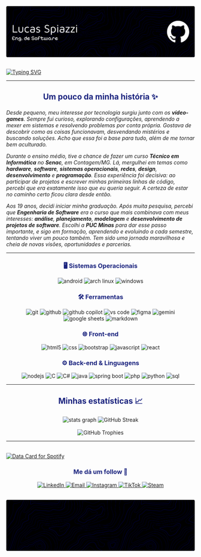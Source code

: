 <div> <img align="center" alt="Header" src="img/banner.png"> </div>

<br>

<a href="https://git.io/typing-svg"><img src="https://readme-typing-svg.demolab.com?font=Terminal&size=25&pause=1000&color=FFFFFF&center=true&vCenter=true&width=1100&lines=%3E+Bem-Vindo+ao+meu+GitHub!!;%3E+Meu+nome+%C3%A9+Lucas+Spiazzi;%3E+Sou+Engenheiro+de+Software;%3E+Aqui+est%C3%A1+um+pouco+sobre+mim;%3E+Obrigado+pela+visita!!;%3E+_" alt="Typing SVG" /></a>

---

<h2 align="center"><p style="color:#1A237E">Um pouco da minha história ✨</p></h2>

_Desde pequeno, meu interesse por tecnologia surgiu junto com os **vídeo-games**. Sempre fui curioso, explorando configurações, aprendendo a mexer em sistemas e resolvendo problemas por conta própria. Gostava de descobrir como as coisas funcionavam, desvendando mistérios e buscando soluções. Acho que essa foi a base para tudo, além de me tornar bem aculturado._

_Durante o ensino médio, tive a chance de fazer um curso **Técnico em Informática** no **Senac**, em Contagem/MG. Lá, mergulhei em temas como **hardware**, **software**, **sistemas operacionais**, **redes**, **design**, **desenvolvimento** e **programação**. Essa experiência foi decisiva: ao participar de projetos e escrever minhas primeiras linhas de código, percebi que era exatamente isso que eu queria seguir. A certeza de estar no caminho certo ficou clara desde então._

_Aos 19 anos, decidi iniciar minha graduação. Após muita pesquisa, percebi que **Engenharia de Software** era o curso que mais combinava com meus interesses: **análise**, **planejamento**, **modelagem** e **desenvolvimento de projetos de software**. Escolhi a **PUC Minas** para dar esse passo importante, e sigo em formação, aprendendo e evoluindo a cada semestre, tentando viver um pouco também. Tem sido uma jornada maravilhosa e cheia de novas visões, oportunidades e parcerias._

---

<h3 align="center" style="color:#1A237E">🖥️ Sistemas Operacionais</h3>
<p align="center">
  <img src="https://img.shields.io/badge/Android-1A237E.svg?style=for-the-badge&logo=Android&logoColor=E3F2FD" height="25" alt="android"/>
  <img src="https://img.shields.io/badge/Arch%20Linux-1A237E.svg?style=for-the-badge&logo=Arch-Linux&logoColor=E3F2FD" height="25" alt="arch linux"/>
  <img src="https://img.shields.io/badge/Windows-1A237E.svg?style=for-the-badge&logo=Windows&logoColor=E3F2FD" height="25" alt="windows"/>
</p>

<h3 align="center" style="color:#1A237E">🛠️ Ferramentas</h3>
<p align="center">
  <img src="https://img.shields.io/badge/Git-1A237E.svg?style=for-the-badge&logo=Git&logoColor=E3F2FD" height="25" alt="git"/>
  <img src="https://img.shields.io/badge/GitHub-1A237E.svg?style=for-the-badge&logo=GitHub&logoColor=E3F2FD" height="25" alt="github"/>
  <img src="https://img.shields.io/badge/Copilot-1A237E.svg?style=for-the-badge&logo=githubcopilot&logoColor=E3F2FD" height="25" alt="github copilot"/>
  <img src="https://img.shields.io/badge/VS%20Code-1A237E.svg?style=for-the-badge&logo=Visual-Studio-Code&logoColor=E3F2FD" height="25" alt="vs code"/>
  <img src="https://img.shields.io/badge/Figma-1A237E.svg?style=for-the-badge&logo=Figma&logoColor=E3F2FD" height="25" alt="figma"/>
  <img src="https://img.shields.io/badge/Gemini-1A237E.svg?style=for-the-badge&logo=Google-Gemini&logoColor=E3F2FD" height="25" alt="gemini"/>
  <img src="https://img.shields.io/badge/Sheets-1A237E.svg?style=for-the-badge&logo=Google-Sheets&logoColor=E3F2FD" height="25" alt="google sheets"/>
  <img src="https://img.shields.io/badge/Markdown-1A237E.svg?style=for-the-badge&logo=Markdown&logoColor=E3F2FD" height="25" alt="markdown"/>
</p>

<h3 align="center" style="color:#1A237E">🌐 Front-end</h3>
<p align="center">
  <img src="https://img.shields.io/badge/HTML5-1A237E.svg?style=for-the-badge&logo=HTML5&logoColor=E3F2FD" height="25" alt="html5"/>
  <img src="https://img.shields.io/badge/CSS-1A237E.svg?style=for-the-badge&logo=CSS3&logoColor=E3F2FD" height="25" alt="css"/>
  <img src="https://img.shields.io/badge/Bootstrap-1A237E.svg?style=for-the-badge&logo=Bootstrap&logoColor=E3F2FD" height="25" alt="bootstrap"/>
  <img src="https://img.shields.io/badge/JavaScript-1A237E.svg?style=for-the-badge&logo=JavaScript&logoColor=E3F2FD" height="25" alt="javascript"/>
  <img src="https://img.shields.io/badge/React-1A237E.svg?style=for-the-badge&logo=React&logoColor=E3F2FD" height="25" alt="react"/>
</p>

<h3 align="center" style="color:#1A237E">⚙️ Back-end & Linguagens</h3>
<p align="center">
  <img src="https://img.shields.io/badge/Node.js-1A237E.svg?style=for-the-badge&logo=nodedotjs&logoColor=E3F2FD" height="25" alt="nodejs"/>
  <img src="https://img.shields.io/badge/C-1A237E.svg?style=for-the-badge&logo=C&logoColor=E3F2FD" height="25" alt="C"/>
  <img src="https://img.shields.io/badge/C%23-1A237E.svg?style=for-the-badge&logo=C-sharp&logoColor=E3F2FD" height="25" alt="C#"/>
  <img src="https://img.shields.io/badge/Java-1A237E.svg?style=for-the-badge&logo=Java&logoColor=E3F2FD" height="25" alt="java"/>
  <img src="https://img.shields.io/badge/Spring%20Boot-1A237E.svg?style=for-the-badge&logo=Spring-Boot&logoColor=E3F2FD" height="25" alt="spring boot"/>
  <img src="https://img.shields.io/badge/PHP-1A237E.svg?style=for-the-badge&logo=PHP&logoColor=E3F2FD" height="25" alt="php"/>
  <img src="https://img.shields.io/badge/Python-1A237E.svg?style=for-the-badge&logo=Python&logoColor=E3F2FD" height="25" alt="python"/>
  <img src="https://img.shields.io/badge/SQL-1A237E.svg?style=for-the-badge&logo=MySQL&logoColor=E3F2FD" height="25" alt="sql"/>
</p>

---

<h2 align="center" style="color:#1A237E"><p>Minhas estatísticas 📈</p></h2>


<div align="center">
  <img src="https://github-readme-stats.vercel.app/api?username=Catmaitachi&theme=react&show_icons=true&hide_border=true&count_private=true&bg_color=000A2E00" height="150" alt="stats graph" />
  <img src="https://github-readme-streak-stats.herokuapp.com/?user=Catmaitachi&theme=react&hide_border=true&background=000A2E00" height="150" alt="GitHub Streak" />
</div>

<br>

<div align="center">
  <img src="https://github-profile-trophy.vercel.app/?username=Catmaitachi&theme=algolia&row=1&column=6&no-bg=true&no-frame=true" height="150" alt="GitHub Trophies" />
</div>

---

<br>

<a href="https://data-card-for-spotify.herokuapp.com/card?user_id=ksfikml2v9h6y3uxhuhlctbqw">
  <img src="https://data-card-for-spotify.herokuapp.com/api/card?user_id=ksfikml2v9h6y3uxhuhlctbqw" alt="Data Card for Spotify">
</a>

<h3 align="center" style="color:#1A237E"><p>Me dá um follow 🥺</p></h3>

<p align="center">
  <a href="https://www.linkedin.com/in/lucasspiazzi/" target="_blank" rel="noopener noreferrer">
    <img src="https://img.shields.io/badge/LinkedIn-1A237E.svg?style=for-the-badge&logo=LinkedIn&logoColor=E3F2FD" height="32" alt="LinkedIn" />
  </a>
  <a href="mailto:lukasspiazzi@outlook.com" target="_blank" rel="noopener noreferrer">
    <img src="https://img.shields.io/badge/Email-1A237E.svg?style=for-the-badge&logo=Gmail&logoColor=E3F2FD" height="32" alt="Email" />
  </a>
  <a href="https://www.instagram.com/luu.spz" target="_blank" rel="noopener noreferrer">
    <img src="https://img.shields.io/badge/Instagram-1A237E.svg?style=for-the-badge&logo=Instagram&logoColor=E3F2FD" height="32" alt="Instagram" />
  </a>
  <a href="https://www.tiktok.com/@catmaitachi" target="_blank" rel="noopener noreferrer">
    <img src="https://img.shields.io/badge/TikTok-1A237E.svg?style=for-the-badge&logo=TikTok&logoColor=E3F2FD" height="32" alt="TikTok" />
  </a>
  <a href="https://steamcommunity.com/id/catmaitachi/" target="_blank" rel="noopener noreferrer">
    <img src="https://img.shields.io/badge/Steam-1A237E.svg?style=for-the-badge&logo=Steam&logoColor=E3F2FD" height="32" alt="Steam" />
  </a>
</p>

<br>

<div> <img align="center" alt="Header" src="img/footer.png"> </div>

